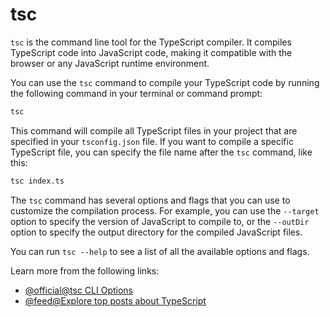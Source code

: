 # tsc

`tsc` is the command line tool for the TypeScript compiler. It compiles TypeScript code into JavaScript code, making it compatible with the browser or any JavaScript runtime environment.

You can use the `tsc` command to compile your TypeScript code by running the following command in your terminal or command prompt:

```bash
tsc
```

This command will compile all TypeScript files in your project that are specified in your `tsconfig.json` file. If you want to compile a specific TypeScript file, you can specify the file name after the `tsc` command, like this:

```bash
tsc index.ts
```

The `tsc` command has several options and flags that you can use to customize the compilation process. For example, you can use the `--target` option to specify the version of JavaScript to compile to, or the `--outDir` option to specify the output directory for the compiled JavaScript files.

You can run `tsc --help` to see a list of all the available options and flags.

Learn more from the following links:

- [@official@tsc CLI Options](https://www.typescriptlang.org/docs/handbook/compiler-options.html#using-the-cli)
- [@feed@Explore top posts about TypeScript](https://app.daily.dev/tags/typescript?ref=roadmapsh)
